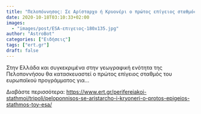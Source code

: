 ```yaml
---
title: "Πελοπόννησος: Σε Αρίσταρχο ή Κρυονέρι ο πρώτος επίγειος σταθμός του ESA"
date: 2020-10-18T03:10:33+02:00
images:
  - "images/post/ESA-επιγειος-180x135.jpg"
author: "AstroBot"
categories: ["Ειδήσεις"]
tags: ["ert.gr"]
draft: false
---
```


Στην Ελλάδα και συγκεκριμένα στην γεωγραφική ενότητα της Πελοποννήσου θα κατασκευαστεί ο πρώτος επίγειος σταθμός του ευρωπαϊκού προγράμματος για...

Διαβάστε περισσότερα: https://www.ert.gr/perifereiakoi-stathmoi/tripoli/peloponnisos-se-aristarcho-i-kryoneri-o-protos-epigeios-stathmos-toy-esa/
